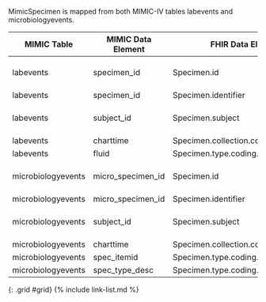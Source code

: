MimicSpecimen is mapped from both MIMIC-IV tables labevents and microbiologyevents. 

MIMIC Table|MIMIC Data Element|FHIR Data Element|FHIR Profile|Notes| 
|---|---|---|---|---|
|labevents|specimen_id|Specimen.id|[MimicSpecimen]|Convert to UUID5|
|labevents|specimen_id|Specimen.identifier|[MimicSpecimen]||
|labevents|subject_id|Specimen.subject|[MimicSpecimen]|Convert to UUID5|
|labevents|charttime|Specimen.collection.collectedDateTime|[MimicSpecimen]||
|labevents|fluid|Specimen.type.coding.code|[MimicSpecimen]||
|microbiologyevents|micro_specimen_id|Specimen.id|[MimicSpecimen]|Convert to UUID5|
|microbiologyevents|micro_specimen_id|Specimen.identifier|[MimicSpecimen]||
|microbiologyevents|subject_id|Specimen.subject|[MimicSpecimen]|Convert to UUID5|
|microbiologyevents|charttime|Specimen.collection.collectedDateTime|[MimicSpecimen]||
|microbiologyevents|spec_itemid|Specimen.type.coding.code|[MimicSpecimen]||
|microbiologyevents|spec_type_desc|Specimen.type.coding.code|[MimicSpecimen]||

{: .grid #grid}
{% include link-list.md %}
